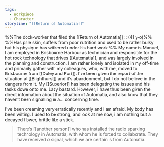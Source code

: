 ```yaml
---
tags:
  - Workpiece
  - Character
storyline: "[[Return of Automatia]]"
---
```

%%The dock-worker that filed the [[Return of Automatia]] :: (41 y-o)%%
%%Has pale skin, suffers from poor nutrition and used to be rather bulky but his physique has withered under his hard work.%%
My name is Manuel, I am employed in Brisbourne Harbour as technician and responsible for the hot rock technology that drives [[Automatia]], and was largely involved in the planning and construction.
I am rather lonely and isolated in my off-time and primarily gather with my colleagues, who, with me, moved to Brisbourne from [[Duley and Port]]. 
I've been given the report of the situation at [[Blighthurst]] and it‘s abandonment, but I do not believe in the dangers from it. 
My [[Superior]] has been delegating the issues and his tasks down onto me. Lazy bastard. However, i have thus been given the direct information about the situation of Automatia, and also know that they haven‘t been signalling in a… concerning time. 

I've been dreaming very erratically recently and i am afraid. My body has been wilting. I used to be strong, and look at me now, i am nothing but a decayed flower, brittle like a stick. 

> There‘s [[another person]] who has installed the radio sparking technology in Automatia, with whom he is forced to collaborate. They have received *a* signal, which we are certain is from Automatia. 

